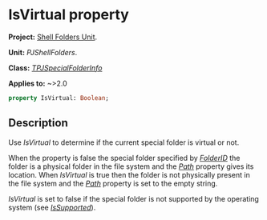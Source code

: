 # IsVirtual property

**Project:** [Shell Folders Unit](ShellFoldersUnit.md).

**Unit:** _PJShellFolders_.

**Class:** _[TPJSpecialFolderInfo](TPJSpecialFolderInfo.md)_

**Applies to:** ~>2.0

```pascal
property IsVirtual: Boolean;
```

## Description

Use _IsVirtual_ to determine if the current special folder is virtual or not.

When the property is false the special folder specified by _[FolderID](TPJSpecialFolderInfoFolderID.md)_ the folder is a physical folder in the file system and the _[Path](TPJSpecialFolderInfoPath.md)_ property gives its location. When _IsVirtual_ is true then the folder is not physically present in the file system and the _[Path](TPJSpecialFolderInfoPath.md)_ property is set to the empty string.

_IsVirtual_ is set to false if the special folder is not supported by the operating system (see _[IsSupported](TPJSpecialFolderInfoIsSupported.md)_).
